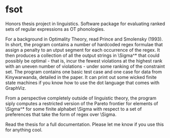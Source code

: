# fsot
Honors thesis project in linguistics. Software package for evaluating ranked sets of regular expressions as OT phonologies.

For a background in Optimality Theory, read Prince and Smolensky (1993). In short, the program contains a number of hardcoded regex formulae that assign a penalty to an utput segment for each occurrence of the regex. It then produces a collection of all the output strings in \Sigma^* that could possibly be optimal - that is, incur the fewest violations at the highest rank with an uneven number of violations - under some ranking of the constraint set. The program contains one basic test case and one case for data from Kinywarwanda, detailed in the paper. It can print out some wicked finite state machines if you know how to use the dot language that comes with GraphViz.

From a perspective completely outside of linguistic theory, the program siply computes a restricted version of the Pareto frontier for elements of \Sigma^* for some finite alphabet \Sigma with respect to a set of preferences that take the form of regex over \Sigma.

Read the thesis for a full documentation. Please let me know if you use this for anything cool.
